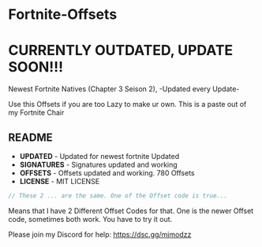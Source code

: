 # Fortnite-Offsets
# CURRENTLY OUTDATED, UPDATE SOON!!! 
Newest Fortnite Natives (Chapter 3 Seison 2), -Updated every Update-

Use this Offsets if you are too Lazy to make ur own.
This is a paste out of my Fortnite Chair

## README
*   **UPDATED** - Updated for newest fortnite Updated
*   **SIGNATURES** - Signatures updated and working
*   **OFFSETS** - Offsets updated and working. 780 Offsets
*   **LICENSE** - MIT LICENSE


```cpp
// These 2 ... are the same. One of the Offset code is true...
```
Means that I have 2 Different Offset Codes for that. One is the newer Offset code, sometimes both work. You have to try it out.

Please join my Discord for help: https://dsc.gg/mjmodzz

